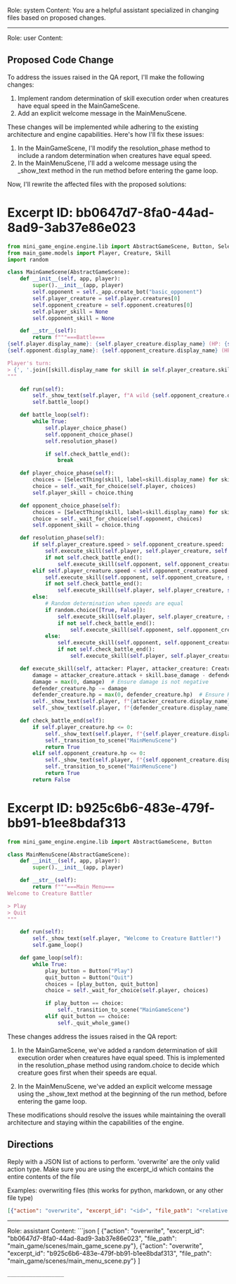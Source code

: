 Role: system
Content: You are a helpful assistant specialized in changing files based on proposed changes.
__________________
Role: user
Content: 
## Proposed Code Change
To address the issues raised in the QA report, I'll make the following changes:

1. Implement random determination of skill execution order when creatures have equal speed in the MainGameScene.
2. Add an explicit welcome message in the MainMenuScene.

These changes will be implemented while adhering to the existing architecture and engine capabilities. Here's how I'll fix these issues:

1. In the MainGameScene, I'll modify the resolution_phase method to include a random determination when creatures have equal speed.
2. In the MainMenuScene, I'll add a welcome message using the _show_text method in the run method before entering the game loop.

Now, I'll rewrite the affected files with the proposed solutions:

# Excerpt ID: bb0647d7-8fa0-44ad-8ad9-3ab37e86e023
```python main_game/scenes/main_game_scene.py
from mini_game_engine.engine.lib import AbstractGameScene, Button, SelectThing
from main_game.models import Player, Creature, Skill
import random

class MainGameScene(AbstractGameScene):
    def __init__(self, app, player):
        super().__init__(app, player)
        self.opponent = self._app.create_bot("basic_opponent")
        self.player_creature = self.player.creatures[0]
        self.opponent_creature = self.opponent.creatures[0]
        self.player_skill = None
        self.opponent_skill = None

    def __str__(self):
        return f"""===Battle===
{self.player.display_name}: {self.player_creature.display_name} (HP: {self.player_creature.hp}/{self.player_creature.max_hp})
{self.opponent.display_name}: {self.opponent_creature.display_name} (HP: {self.opponent_creature.hp}/{self.opponent_creature.max_hp})

Player's turn:
> {', '.join([skill.display_name for skill in self.player_creature.skills])}
"""

    def run(self):
        self._show_text(self.player, f"A wild {self.opponent_creature.display_name} appeared!")
        self.battle_loop()

    def battle_loop(self):
        while True:
            self.player_choice_phase()
            self.opponent_choice_phase()
            self.resolution_phase()

            if self.check_battle_end():
                break

    def player_choice_phase(self):
        choices = [SelectThing(skill, label=skill.display_name) for skill in self.player_creature.skills]
        choice = self._wait_for_choice(self.player, choices)
        self.player_skill = choice.thing

    def opponent_choice_phase(self):
        choices = [SelectThing(skill, label=skill.display_name) for skill in self.opponent_creature.skills]
        choice = self._wait_for_choice(self.opponent, choices)
        self.opponent_skill = choice.thing

    def resolution_phase(self):
        if self.player_creature.speed > self.opponent_creature.speed:
            self.execute_skill(self.player, self.player_creature, self.player_skill, self.opponent_creature)
            if not self.check_battle_end():
                self.execute_skill(self.opponent, self.opponent_creature, self.opponent_skill, self.player_creature)
        elif self.player_creature.speed < self.opponent_creature.speed:
            self.execute_skill(self.opponent, self.opponent_creature, self.opponent_skill, self.player_creature)
            if not self.check_battle_end():
                self.execute_skill(self.player, self.player_creature, self.player_skill, self.opponent_creature)
        else:
            # Random determination when speeds are equal
            if random.choice([True, False]):
                self.execute_skill(self.player, self.player_creature, self.player_skill, self.opponent_creature)
                if not self.check_battle_end():
                    self.execute_skill(self.opponent, self.opponent_creature, self.opponent_skill, self.player_creature)
            else:
                self.execute_skill(self.opponent, self.opponent_creature, self.opponent_skill, self.player_creature)
                if not self.check_battle_end():
                    self.execute_skill(self.player, self.player_creature, self.player_skill, self.opponent_creature)

    def execute_skill(self, attacker: Player, attacker_creature: Creature, skill: Skill, defender_creature: Creature):
        damage = attacker_creature.attack + skill.base_damage - defender_creature.defense
        damage = max(0, damage)  # Ensure damage is not negative
        defender_creature.hp -= damage
        defender_creature.hp = max(0, defender_creature.hp)  # Ensure HP is not negative
        self._show_text(self.player, f"{attacker_creature.display_name} used {skill.display_name}!")
        self._show_text(self.player, f"{defender_creature.display_name} took {damage} damage!")

    def check_battle_end(self):
        if self.player_creature.hp <= 0:
            self._show_text(self.player, f"{self.player_creature.display_name} fainted! You lose!")
            self._transition_to_scene("MainMenuScene")
            return True
        elif self.opponent_creature.hp <= 0:
            self._show_text(self.player, f"{self.opponent_creature.display_name} fainted! You win!")
            self._transition_to_scene("MainMenuScene")
            return True
        return False
```

# Excerpt ID: b925c6b6-483e-479f-bb91-b1ee8bdaf313
```python main_game/scenes/main_menu_scene.py
from mini_game_engine.engine.lib import AbstractGameScene, Button

class MainMenuScene(AbstractGameScene):
    def __init__(self, app, player):
        super().__init__(app, player)

    def __str__(self):
        return f"""===Main Menu===
Welcome to Creature Battler

> Play
> Quit
"""

    def run(self):
        self._show_text(self.player, "Welcome to Creature Battler!")
        self.game_loop()

    def game_loop(self):
        while True:
            play_button = Button("Play")
            quit_button = Button("Quit")
            choices = [play_button, quit_button]
            choice = self._wait_for_choice(self.player, choices)

            if play_button == choice:
                self._transition_to_scene("MainGameScene")
            elif quit_button == choice:
                self._quit_whole_game()
```

These changes address the issues raised in the QA report:

1. In the MainGameScene, we've added a random determination of skill execution order when creatures have equal speed. This is implemented in the resolution_phase method using random.choice to decide which creature goes first when their speeds are equal.

2. In the MainMenuScene, we've added an explicit welcome message using the _show_text method at the beginning of the run method, before entering the game loop.

These modifications should resolve the issues while maintaining the overall architecture and staying within the capabilities of the engine.

## Directions
Reply with a JSON list of actions to perform. 'overwrite' are the only valid action type. 
Make sure you are using the excerpt_id which contains the entire contents of the file

Examples:
overwriting files (this works for python, markdown, or any other file type)
```json output_example1
[{"action": "overwrite", "excerpt_id": "<id>", "file_path": "<relative file path>"}]
```

__________________
Role: assistant
Content: ```json
[
    {"action": "overwrite", "excerpt_id": "bb0647d7-8fa0-44ad-8ad9-3ab37e86e023", "file_path": "main_game/scenes/main_game_scene.py"},
    {"action": "overwrite", "excerpt_id": "b925c6b6-483e-479f-bb91-b1ee8bdaf313", "file_path": "main_game/scenes/main_menu_scene.py"}
]
```
__________________
